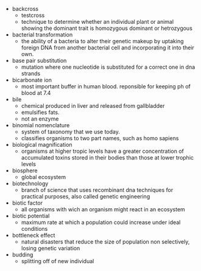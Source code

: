 - backcross
	- testcross
	- technique to determine whether an individual plant or animal showing the dominant trait is homozygous dominant or hetrozygous
- bacterial transformation
	- the ability of a bacteria to alter their genetic makeup by uptaking foreign DNA from another bacterial cell and incorporating it into their own.
- base pair substitution
	- mutation where one nucleotide is substituted for a correct one in dna strands
- bicarbonate ion
	- most important buffer in human blood. reponsible for keeping ph of blood at 7.4
- bile
	- chemical produced in liver and released from gallbladder
	- emulsifies fats.
	- not an enzyme
- binomial nomenclature
	- system of taxonomy that we use today.
	- classifies organisms to two part names, such as homo sapiens
- biological magnification
	- organisms at higher tropic levels have a greater concentration of accumulated toxins stored in their bodies than those at lower trophic levels
- biosphere
	- global ecosystem
- biotechnology
	- branch of science that uses recombinant dna techniques for practical purposes, also called genetic engineering
- biotic factor
	- all organisms with wich an organism might react in an ecosystem
- biotic potential
	- maximum rate at which a population could increase under ideal conditions
- bottleneck effect
	- natural disasters that reduce the size of population non selectively, losing genetic variation
- budding
	- splitting off of new individual